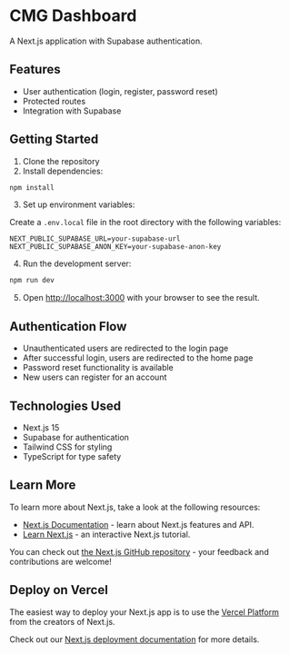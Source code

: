 # CMG Dashboard

A Next.js application with Supabase authentication.

## Features

- User authentication (login, register, password reset)
- Protected routes
- Integration with Supabase

## Getting Started

1. Clone the repository
2. Install dependencies:

```bash
npm install
```

3. Set up environment variables:

Create a `.env.local` file in the root directory with the following variables:

```
NEXT_PUBLIC_SUPABASE_URL=your-supabase-url
NEXT_PUBLIC_SUPABASE_ANON_KEY=your-supabase-anon-key
```

4. Run the development server:

```bash
npm run dev
```

5. Open [http://localhost:3000](http://localhost:3000) with your browser to see the result.

## Authentication Flow

- Unauthenticated users are redirected to the login page
- After successful login, users are redirected to the home page
- Password reset functionality is available
- New users can register for an account

## Technologies Used

- Next.js 15
- Supabase for authentication
- Tailwind CSS for styling
- TypeScript for type safety

## Learn More

To learn more about Next.js, take a look at the following resources:

- [Next.js Documentation](https://nextjs.org/docs) - learn about Next.js features and API.
- [Learn Next.js](https://nextjs.org/learn) - an interactive Next.js tutorial.

You can check out [the Next.js GitHub repository](https://github.com/vercel/next.js) - your feedback and contributions are welcome!

## Deploy on Vercel

The easiest way to deploy your Next.js app is to use the [Vercel Platform](https://vercel.com/new?utm_medium=default-template&filter=next.js&utm_source=create-next-app&utm_campaign=create-next-app-readme) from the creators of Next.js.

Check out our [Next.js deployment documentation](https://nextjs.org/docs/app/building-your-application/deploying) for more details.
